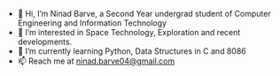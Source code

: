 - 👋 Hi, I’m Ninad Barve, a Second Year undergrad student of Computer Engineering and Information Technology
- 👀 I’m interested in Space Technology, Exploration and recent developments.
- 🌱 I’m currently learning Python, Data Structures in C and 8086
- 📫 Reach me at ninad.barve04@gmail.com

<!---
ninad-barve04/ninad-barve04 is a ✨ special ✨ repository because its `README.md` (this file) appears on your GitHub profile.
You can click the Preview link to take a look at your changes.
--->

